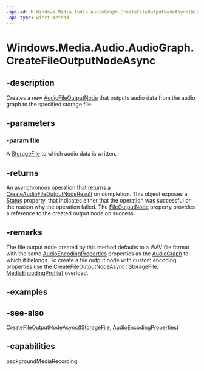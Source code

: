 ```yaml
---
-api-id: M:Windows.Media.Audio.AudioGraph.CreateFileOutputNodeAsync(Windows.Storage.IStorageFile)
-api-type: winrt method
---
```


<!-- Method syntax
public Windows.Foundation.IAsyncOperation<Windows.Media.Audio.CreateAudioFileOutputNodeResult> CreateFileOutputNodeAsync(Windows.Storage.IStorageFile file)
-->

# Windows.Media.Audio.AudioGraph.CreateFileOutputNodeAsync

## -description
Creates a new [AudioFileOutputNode](audiofileoutputnode.md) that outputs audio data from the audio graph to the specified storage file.

## -parameters
### -param file
A [StorageFile](../windows.storage/storagefile.md) to which audio data is written.

## -returns
An asynchronous operation that returns a [CreateAudioFileOutputNodeResult](createaudiofileoutputnoderesult.md) on completion. This object exposes a [Status](createaudiofileoutputnoderesult_status.md) property, that indicates either that the operation was successful or the reason why the operation failed. The [FileOutputNode](createaudiofileoutputnoderesult_fileoutputnode.md) property provides a reference to the created output node on success.

## -remarks
The file output node created by this method defaults to a WAV file format with the same [AudioEncodingProperties](../windows.media.mediaproperties/audioencodingproperties.md) properties as the [AudioGraph](audiograph.md) to which it belongs. To create a file output node with custom encoding properties use the [CreateFileOutputNodeAsync(IStorageFile, MediaEncodingProfile)](audiograph_createfileoutputnodeasync_870871467.md) overload.

## -examples

## -see-also
[CreateFileOutputNodeAsync(IStorageFile, AudioEncodingProperties)](audiograph_createfileoutputnodeasync_870871467.md)
## -capabilities
backgroundMediaRecording
